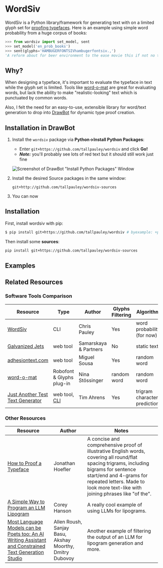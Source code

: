 
# WordSiv

WordSiv is a Python library/framework for generating text  with on a limited glyph set for [proofing typefaces](https://ohnotype.co/blog/proof-it). Here is an example using simple word probability from a huge corpus of books:
```python
>>> from wordsiv import set_model, sent
>>> set_model('en_prob_books')
>>> sent(glyphs='HAMBUGERFONTSIVhambugerfontsiv.,')
'A reform about for beer environment to the ease movie this if not no the on.'
```

## Why?

When designing a typeface, it's important to evaluate the typeface in text while the glyph set is limited. Tools like [word-o-mat](https://github.com/ninastoessinger/word-o-mat) are great for evaluating words, but lack the ability to make "realistic-looking" text which is punctuated by common words.

Also, I felt the need for an easy-to-use, extensible library for word/text generation to drop into [DrawBot](https://www.drawbot.com/) for dynamic type proof creation.


## Installation in DrawBot

1. Install the `wordsiv` package via **Python->Install Python Packages**:
     - Enter ```git+https://github.com/tallpauley/wordsiv``` and click **Go!**
     - ***Note:*** you'll probably see lots of red text but it
       should still work just fine

    ![Screenshot of DrawBot "Install Python
    Packages" Window](docs/images/drawbot-install.jpg)

2. Install the desired Source packages in the same window:

    ```git+http://github.com/tallpauley/wordsiv-sources```

3. You can now 


## Installation

First, install wordsiv with pip:

```bash
$ pip install git+https://github.com/tallpauley/wordsiv # byexample: +pass
```

Then install some **sources**:

```bash
pip install git+https://github.com/tallpauley/wordsiv-sources
```

## Examples


## Related Resources

### Software Tools Comparison
| Resource | Type | Author | Glyphs Filtering | Algorithm | Probability |
| -- | -- | -- | -- | -- | -- |
| [WordSiv](#) | CLI | Chris Pauley | Yes | word probability (for now) | Yes |
| [Galvanized Jets](https://www.galvanizedjets.com/) | web tool | Samarskaya & Partners | No | static text | N/A |
| [adhesiontext.com](https://adhesiontext.com/) | web tool | Miguel Sousa | Yes | random word |  No |
| [word-o-mat](https://github.com/ninastoessinger/word-o-mat) | Robofont & Glyphs plug-in | Nina Stössinger | random word | random word | No
| [Just Another Test Text Generator](https://justanotherfoundry.com/generator) | web tool, [CLI](https://github.com/justanotherfoundry/text-generator/tree/master) | Tim Ahrens | Yes | trigram character prediction | Yes |

### Other Resources
| Resource | Author | Notes |
| -- | -- | -- |
| [How to Proof a Typeface](https://jonathanhoefler.com/articles/how-to-proof-a-typeface) | Jonathan Hoefler | A concise and comprehensive proof of illustrative English words, covering all round/flat spacing trigrams, including bigrams for sentence start/end and 4-grams for repeated letters. Made to look more text-like with joining phrases like "of the".
| [A Simple Way to Program an LLM Lipogram](https://coreyhanson.com/blog/a-simple-way-to-program-an-llm-lipogram/) | Corey Hanson | A really cool example of using LLMs for lipograms.
| [Most Language Models can be Poets too: An AI Writing Assistant and Constrained Text Generation Studio](https://arxiv.org/abs/2306.15926) | Allen Roush, Sanjay Basu, Akshay Moorthy, Dmitry Dubovoy | Another example of filtering the output of an LLM for lipogram generation and more.